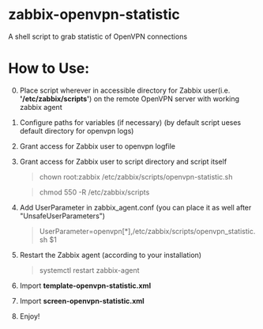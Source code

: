 # zabbix-openvpn-statistic
A shell script to grab statistic of OpenVPN connections
# How to Use:

   0. Place script wherever in accessible directory
      for Zabbix user(i.e. **'/etc/zabbix/scripts'**)
      on the remote OpenVPN server with working zabbix agent
   1. Configure paths for variables (if necessary)
      (by default script ueses default directory for openvpn logs)
   2. Grant access for Zabbix user to openvpn logfile
   3. Grant access for Zabbix user to script directory
      and script itself
      
      > chown root:zabbix /etc/zabbix/scripts/openvpn-statistic.sh
      
      > chmod 550 -R /etc/zabbix/scripts
      
   4. Add UserParameter in zabbix_agent.conf (you can place it as well after "UnsafeUserParameters")
   
      > UserParameter=openvpn[*],/etc/zabbix/scripts/openvpn_statistic.sh $1
      
   5. Restart the Zabbix agent (according to your installation)
   
      > systemctl restart zabbix-agent
   6. Import **template-openvpn-statistic.xml**
   7. Import **screen-openvpn-statistic.xml**
   8. Enjoy!
